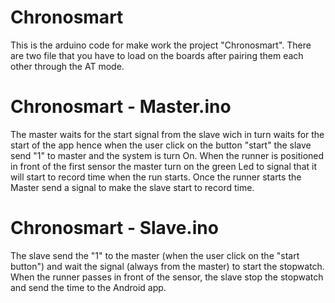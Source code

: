 # Chronosmart

This is the arduino code for make work the project "Chronosmart".
There are two file that you have to load on the boards after pairing them each other through the AT mode.

# Chronosmart - Master.ino 
The master waits for the start signal from the slave wich in turn waits for the start of the app hence when the user click on the button "start" the slave send "1" to master and the system is turn On. When the runner is positioned in front of the first sensor the master turn on the green Led to signal that it will start to record time when the run starts.
Once the runner starts the Master send a signal to make the slave start to record time.


# Chronosmart - Slave.ino
The slave send the "1" to the master (when the user click on the "start button") and wait the signal (always from the master) to start the stopwatch. When the runner passes in front of the sensor, the slave stop the stopwatch and send the time to the Android app.
